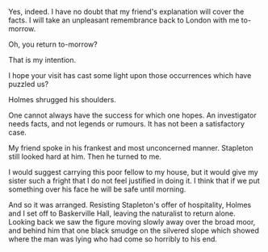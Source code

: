 Yes, indeed. I have no doubt that my friend's explanation will cover
the facts. I will take an unpleasant remembrance back to London with me
to-morrow.

Oh, you return to-morrow?

That is my intention.

I hope your visit has cast some light upon those occurrences which
have puzzled us?

Holmes shrugged his shoulders.

One cannot always have the success for which one hopes. An
investigator needs facts, and not legends or rumours. It has not been a
satisfactory case.

My friend spoke in his frankest and most unconcerned manner. Stapleton
still looked hard at him. Then he turned to me.

I would suggest carrying this poor fellow to my house, but it would
give my sister such a fright that I do not feel justified in doing it. I
think that if we put something over his face he will be safe until
morning.

And so it was arranged. Resisting Stapleton's offer of hospitality,
Holmes and I set off to Baskerville Hall, leaving the naturalist to
return alone. Looking back we saw the figure moving slowly away over the
broad moor, and behind him that one black smudge on the silvered slope
which showed where the man was lying who had come so horribly to his
end.
